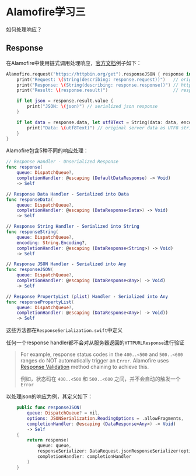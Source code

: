 # Alamofire学习三

如何处理响应？

## Response

在Alamofire中使用链式调用处理响应，[官方文档](https://github.com/Alamofire/Alamofire/blob/master/Documentation/Usage.md#response-handling)例子如下： 

```swift
Alamofire.request("https://httpbin.org/get").responseJSON { response in
    print("Request: \(String(describing: response.request))")   // original url request
    print("Response: \(String(describing: response.response))") // http url response
    print("Result: \(response.result)")                         // response serialization result

    if let json = response.result.value {
        print("JSON: \(json)") // serialized json response
    }

    if let data = response.data, let utf8Text = String(data: data, encoding: .utf8) {
        print("Data: \(utf8Text)") // original server data as UTF8 string
    }
}
```

Alamofire包含5种不同的响应处理：

```swift
// Response Handler - Unserialized Response
func response(
    queue: DispatchQueue?,
    completionHandler: @escaping (DefaultDataResponse) -> Void)
    -> Self

// Response Data Handler - Serialized into Data
func responseData(
    queue: DispatchQueue?,
    completionHandler: @escaping (DataResponse<Data>) -> Void)
    -> Self

// Response String Handler - Serialized into String
func responseString(
    queue: DispatchQueue?,
    encoding: String.Encoding?,
    completionHandler: @escaping (DataResponse<String>) -> Void)
    -> Self

// Response JSON Handler - Serialized into Any
func responseJSON(
    queue: DispatchQueue?,
    completionHandler: @escaping (DataResponse<Any>) -> Void)
    -> Self

// Response PropertyList (plist) Handler - Serialized into Any
func responsePropertyList(
    queue: DispatchQueue?,
    completionHandler: @escaping (DataResponse<Any>) -> Void))
    -> Self
```

这些方法都在`ResponseSerialization.swift`中定义

任何一个response handler都不会对从服务器返回的`HTTPURLResponse`进行验证

>For example, response status codes in the `400..<500` and `500..<600` ranges do NOT automatically trigger an `Error`. Alamofire uses [Response Validation](https://github.com/Alamofire/Alamofire/blob/master/Documentation/Usage.md#response-validation) method chaining to achieve this.
>
>例如，状态码在 `400..<500` 和 `500..<600` 之间，并不会自动的触发一个 `Error`

以处理json的响应为例，其定义如下：

```swift
    public func responseJSON(
        queue: DispatchQueue? = nil,
        options: JSONSerialization.ReadingOptions = .allowFragments,
        completionHandler: @escaping (DataResponse<Any>) -> Void)
        -> Self
    {
        return response(
            queue: queue,
            responseSerializer: DataRequest.jsonResponseSerializer(options: options),
            completionHandler: completionHandler
        )
    }
```
















